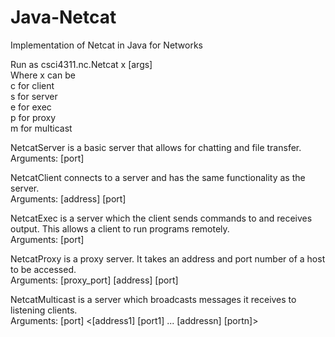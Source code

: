 # Java-Netcat
Implementation of Netcat in Java for Networks

Run as csci4311.nc.Netcat x [args] <br />
Where x can be <br />
c for client <br />
s for server <br />
e for exec <br />
p for proxy <br />
m for multicast <br />

NetcatServer is a basic server that allows for chatting and file
transfer. <br />
Arguments: [port]

NetcatClient connects to a server and has the same functionality as the
server. <br />
Arguments: [address] [port]

NetcatExec is a server which the client sends commands to and receives 
output. This allows a client to run programs remotely. <br />
Arguments: [port]

NetcatProxy is a proxy server. It takes an address and port number of
a host to be accessed. <br />
Arguments: [proxy_port] [address] [port]

NetcatMulticast is a server which broadcasts messages it 
receives to listening clients. <br />
Arguments: [port] <[address1] [port1] ... [addressn] [portn]>
